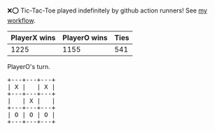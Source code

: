 :x::o: Tic-Tac-Toe played indefinitely by github action runners! See [my workflow](.github/workflows/play.yaml).

|PlayerX wins|PlayerO wins|Ties|
|-|-|-|
|1225|1155|541|

PlayerO's turn.

<pre>
+---+---+---+
| X |   | X |
+---+---+---+
|   | X |   |
+---+---+---+
| O | O | O |
+---+---+---+
</pre>